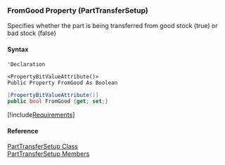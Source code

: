 ﻿### FromGood Property (PartTransferSetup)

Specifies whether the part is being transferred from good stock (true) or bad stock (false)

#### Syntax

```vbnet
'Declaration

<PropertyBitValueAttribute()>
Public Property FromGood As Boolean
```

```csharp
[PropertyBitValueAttribute()]
public bool FromGood {get; set;}
```

[!include[Requirements](../partials/requirements.md)]

#### Reference

[PartTransferSetup Class](FChoice.Toolkits.Clarify~FChoice.Toolkits.Clarify.FieldOps.PartTransferSetup.md)  
[PartTransferSetup Members](FChoice.Toolkits.Clarify~FChoice.Toolkits.Clarify.FieldOps.PartTransferSetup_members.md)